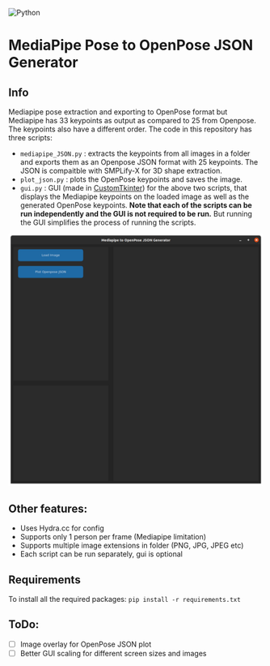 <a name="readme"></a>

<!-- [![Contributors][contributors-shield]][contributors-url] -->
![Python][python-shield]

<!-- GETTING STARTED -->

# MediaPipe Pose to OpenPose JSON Generator
## Info

Mediapipe pose extraction and exporting to OpenPose format but Mediapipe has 33 keypoints as output as compared to 25 from Openpose. The keypoints also have a different order.
The code in this repository has three scripts:
- `mediapipe_JSON.py` :  extracts the keypoints from all images in a folder and exports them as an Openpose JSON format with 25 keypoints. The JSON is compaitble with SMPLify-X for 3D shape extraction.
- `plot_json.py` : plots the OpenPose keypoints and saves the image.
- `gui.py` : GUI (made in [CustomTkinter](https://customtkinter.tomschimansky.com)) for the above two scripts, that displays the Mediapipe keypoints on the loaded image as well as the generated OpenPose keypoints. **Note that each of the scripts can be run independently and the GUI is not required to be run.** But running the GUI simplifies the process of running the scripts.


![Rofi](./src//GUI.png "GUI Window" )

## Other features:
- Uses Hydra.cc for config
- Supports only 1 person per frame (Mediapipe limitation)
- Supports multiple image extensions in folder (PNG, JPG, JPEG etc)
- Each script can be run separately, gui is optional

## Requirements
To install all the required packages: `pip install -r requirements.txt`

## ToDo:
- [ ] Image overlay for OpenPose JSON plot
- [ ] Better GUI scaling for different screen sizes and images

<!-- MARKDOWN LINKS & IMAGES -->
[python-shield]: https://img.shields.io/badge/Python-3.7-blue?style=for-the-badge&logo=appveyor
